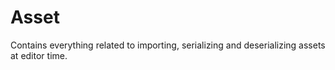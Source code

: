 # Asset

Contains everything related to importing, serializing and deserializing assets at editor time.